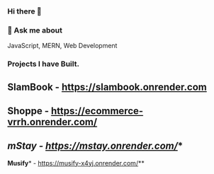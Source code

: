 ### Hi there 👋

### 💬 Ask me about
JavaScript, MERN, Web Development

### Projects I have Built.

**SlamBook - https://slambook.onrender.com**
--------------------------------------------------
**Shoppe - https://ecommerce-vrrh.onrender.com/**
--------------------------------------------------
**mStay* - https://mstay.onrender.com/**
--------------------------------------------------
**Musify*** - https://musify-x4yj.onrender.com/**


<!--
**gaurav-verma-au3/gaurav-verma-au3** is a ✨ _special_ ✨ repository because its `README.md` (this file) appears on your GitHub profile.

Here are some ideas to get you started:

- 🔭 I’m currently working on ...
- 🌱 I’m currently learning ...
- 👯 I’m looking to collaborate on ...
- 🤔 I’m looking for help with ...
- 💬 Ask me about ...
- 📫 How to reach me: ...
- 😄 Pronouns: ...
- ⚡ Fun fact: ...
-->
